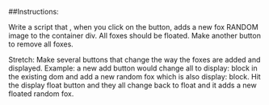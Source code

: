 
##Instructions:

Write a script that , when you click on the button,
adds a new fox RANDOM image to the container div.
All foxes should be floated.  Make another button to remove all foxes.

Stretch:   Make several buttons that change the way the foxes are
added and displayed.  Example:  a new add button would change all
to display: block in the existing dom and add a new random fox which is
also display: block.  Hit the display float button and they all change
back to float and it adds a new floated random fox.
